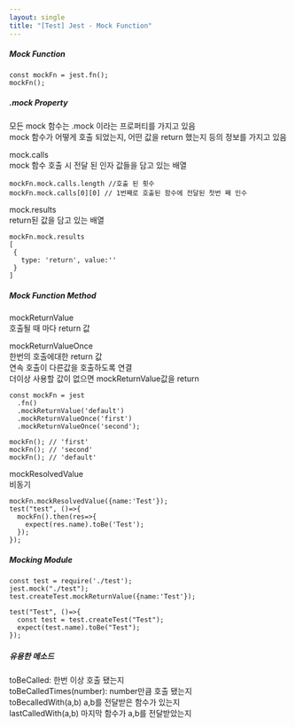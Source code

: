 ```yaml
---
layout: single
title: "[Test] Jest - Mock Function"
---   
```

##### Mock Function   
```
const mockFn = jest.fn();
mockFn();
```
   
##### .mock Property       
모든 mock 함수는 .mock 이라는 프로퍼티를 가지고 있음      
mock 함수가 어떻게 호출 되었는지, 어떤 값을 return 했는지 등의 정보를 가지고 있음       
   
mock.calls   
mock 함수 호출 시 전달 된 인자 값들을 담고 있는 배열   
```
mockFn.mock.calls.length //호출 된 횟수
mockFn.mock.calls[0][0] // 1번째로 호출된 함수에 전달된 첫번 째 인수
```
   
mock.results   
return된 값을 담고 있는 배열   
```
mockFn.mock.results
[
 {
   type: 'return', value:''
 }
]
```
##### Mock Function Method         
mockReturnValue    
호출될 때 마다 return 값      
   
mockReturnValueOnce   
한번의 호출에대한 return 값     
연속 호출이 다른값을 호출하도록 연결      
더이상 사용할 값이 없으면 mockReturnValue값을 return   
   
```
const mockFn = jest
  .fn()
  .mockReturnValue('default')
  .mockReturnValueOnce('first')
  .mockReturnValueOnce('second');

mockFn(); // 'first'
mockFn(); // 'second'
mockFn(); // 'default'
```
   
mockResolvedValue   
비동기   
```
mockFn.mockResolvedValue({name:'Test'});
test("test", ()=>{
  mockFn().then(res=>{
    expect(res.name).toBe('Test');
  });
});
```

##### Mocking Module   
```
const test = require('./test');
jest.mock("./test");
test.createTest.mockReturnValue({name:'Test'});

test("Test", ()=>{
  const test = test.createTest("Test");
  expect(test.name).toBe("Test");
});
```
   
##### 유용한 메소드    
toBeCalled: 한번 이상 호출 됐는지      
toBeCalledTimes(number): number만큼 호출 됐는지       
toBecalledWith(a,b) a,b를 전달받은 함수가 있는지      
lastCalledWith(a,b) 마지막 함수가 a,b를 전달받았는지     